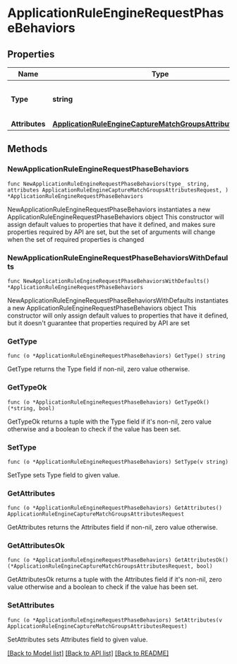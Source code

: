 # ApplicationRuleEngineRequestPhaseBehaviors

## Properties

Name | Type | Description | Notes
------------ | ------------- | ------------- | -------------
**Type** | **string** | * &#x60;capture_match_groups&#x60; - capture_match_groups | 
**Attributes** | [**ApplicationRuleEngineCaptureMatchGroupsAttributesRequest**](ApplicationRuleEngineCaptureMatchGroupsAttributesRequest.md) |  | 

## Methods

### NewApplicationRuleEngineRequestPhaseBehaviors

`func NewApplicationRuleEngineRequestPhaseBehaviors(type_ string, attributes ApplicationRuleEngineCaptureMatchGroupsAttributesRequest, ) *ApplicationRuleEngineRequestPhaseBehaviors`

NewApplicationRuleEngineRequestPhaseBehaviors instantiates a new ApplicationRuleEngineRequestPhaseBehaviors object
This constructor will assign default values to properties that have it defined,
and makes sure properties required by API are set, but the set of arguments
will change when the set of required properties is changed

### NewApplicationRuleEngineRequestPhaseBehaviorsWithDefaults

`func NewApplicationRuleEngineRequestPhaseBehaviorsWithDefaults() *ApplicationRuleEngineRequestPhaseBehaviors`

NewApplicationRuleEngineRequestPhaseBehaviorsWithDefaults instantiates a new ApplicationRuleEngineRequestPhaseBehaviors object
This constructor will only assign default values to properties that have it defined,
but it doesn't guarantee that properties required by API are set

### GetType

`func (o *ApplicationRuleEngineRequestPhaseBehaviors) GetType() string`

GetType returns the Type field if non-nil, zero value otherwise.

### GetTypeOk

`func (o *ApplicationRuleEngineRequestPhaseBehaviors) GetTypeOk() (*string, bool)`

GetTypeOk returns a tuple with the Type field if it's non-nil, zero value otherwise
and a boolean to check if the value has been set.

### SetType

`func (o *ApplicationRuleEngineRequestPhaseBehaviors) SetType(v string)`

SetType sets Type field to given value.


### GetAttributes

`func (o *ApplicationRuleEngineRequestPhaseBehaviors) GetAttributes() ApplicationRuleEngineCaptureMatchGroupsAttributesRequest`

GetAttributes returns the Attributes field if non-nil, zero value otherwise.

### GetAttributesOk

`func (o *ApplicationRuleEngineRequestPhaseBehaviors) GetAttributesOk() (*ApplicationRuleEngineCaptureMatchGroupsAttributesRequest, bool)`

GetAttributesOk returns a tuple with the Attributes field if it's non-nil, zero value otherwise
and a boolean to check if the value has been set.

### SetAttributes

`func (o *ApplicationRuleEngineRequestPhaseBehaviors) SetAttributes(v ApplicationRuleEngineCaptureMatchGroupsAttributesRequest)`

SetAttributes sets Attributes field to given value.



[[Back to Model list]](../README.md#documentation-for-models) [[Back to API list]](../README.md#documentation-for-api-endpoints) [[Back to README]](../README.md)



